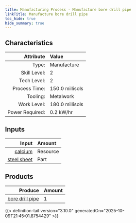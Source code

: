 ```yaml
---
title: Manufacturing Process - Manufacture bore drill pipe
linkTitle: Manufacture bore drill pipe
toc_hide: true
hide_summary: true
---
```

<!-- This is generated by the MarsSim HelpGenertor, do not edit. -->


## Characteristics

| Attribute      | Value |
|--------:|:------|
|Type:|Manufacture|
|Skill Level:|2|
|Tech Level:|2|
|Process Time:|150.0 millisols|
|Tooling:|Metalwork|
|Work Level:|180.0 millisols|
|Power Required:|0.2 kW/hr|

## Inputs

| Input      | Amount |
|--------:|:------|
|[calcium](/docs/definitions/resource/calcium)|Resource|1.0 kg|
|[steel sheet](/docs/definitions/part/steel-sheet)|Part|3|

## Products


| Produce      | Amount |
|--------:|:------|
|[bore drill pipe](/docs/definitions/part/bore-drill-pipe)|1|



{{< definition-tail version="3.10.0" generatedOn="2025-10-09T21:45:01.8754429" >}}



